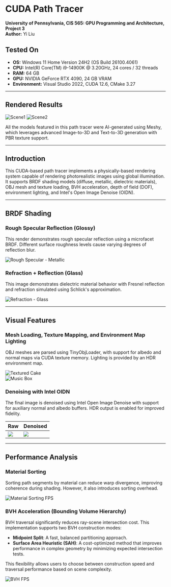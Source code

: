 # CUDA Path Tracer

**University of Pennsylvania, CIS 565: GPU Programming and Architecture, Project 3**  
**Author:** Yi Liu

## Tested On
- **OS:** Windows 11 Home Version 24H2 (OS Build 26100.4061)  
- **CPU:** Intel(R) Core(TM) i9-14900K @ 3.20GHz, 24 cores / 32 threads  
- **RAM:** 64 GB  
- **GPU:** NVIDIA GeForce RTX 4090, 24 GB VRAM  
- **Environment:** Visual Studio 2022, CUDA 12.6, CMake 3.27

---
## Rendered Results
![Scene1](img/food.png)
![Scene2](img/owl.png)

All the models featured in this path tracer were AI-generated using Meshy, which leverages advanced Image-to-3D and Text-to-3D generation with PBR texture support.

---

## Introduction

This CUDA-based path tracer implements a physically-based rendering system capable of rendering photorealistic images using global illumination. It supports BRDF shading models (diffuse, metallic, dielectric materials), OBJ mesh and texture loading, BVH acceleration, depth of field (DOF), environment lighting, and Intel's Open Image Denoise (OIDN).

---

## BRDF Shading

### Rough Specular Reflection (Glossy)

This render demonstrates rough specular reflection using a microfacet BRDF. Different surface roughness levels cause varying degrees of reflection blur.

![Rough Specular - Metallic](img/cornell_metallic.png)

### Refraction + Reflection (Glass)

This image demonstrates dielectric material behavior with Fresnel reflection and refraction simulated using Schlick's approximation.

![Refraction - Glass](img/cornell_dielectric.png)

---

## Visual Features

### Mesh Loading, Texture Mapping, and Environment Map Lighting

OBJ meshes are parsed using TinyObjLoader, with support for albedo and normal maps via CUDA texture memory. Lighting is provided by an HDR environment map.

![Textured Cake](img/headphones.png)  
![Music Box](img/music_box.png)

### Denoising with Intel OIDN

The final image is denoised using Intel Open Image Denoise with support for auxiliary normal and albedo buffers. HDR output is enabled for improved fidelity.

| Raw | Denoised |
|-----|----------|
| ![](img/cornell_bunny_noise.png) | ![](img/cornell_bunny.png) |

---

## Performance Analysis

### Material Sorting

Sorting path segments by material can reduce warp divergence, improving coherence during shading. However, it also introduces sorting overhead.

![Material Sorting FPS](img/material_sorting_analysis.png)

### BVH Acceleration (Bounding Volume Hierarchy)

BVH traversal significantly reduces ray-scene intersection cost. This implementation supports two BVH construction modes:
- **Midpoint Split**: A fast, balanced partitioning approach.
- **Surface Area Heuristic (SAH)**: A cost-optimized method that improves performance in complex geometry by minimizing expected intersection tests.

This flexibility allows users to choose between construction speed and traversal performance based on scene complexity.

![BVH FPS](img/bvh_analysis.png)
